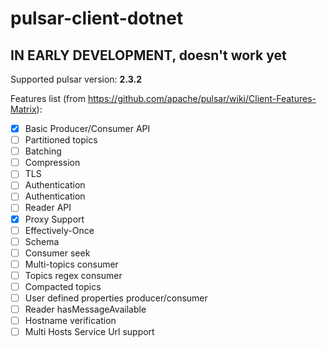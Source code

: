 # pulsar-client-dotnet

## IN EARLY DEVELOPMENT, doesn't work yet


Supported pulsar version: **2.3.2**

Features list (from https://github.com/apache/pulsar/wiki/Client-Features-Matrix):

- [X] Basic Producer/Consumer API
- [ ] Partitioned topics
- [ ] Batching
- [ ] Compression
- [ ] TLS
- [ ] Authentication
- [ ] Authentication
- [ ] Reader API
- [X] Proxy Support
- [ ] Effectively-Once
- [ ] Schema
- [ ] Consumer seek
- [ ] Multi-topics consumer
- [ ] Topics regex consumer
- [ ] Compacted topics
- [ ] User defined properties producer/consumer
- [ ] Reader hasMessageAvailable
- [ ] Hostname verification
- [ ] Multi Hosts Service Url support
